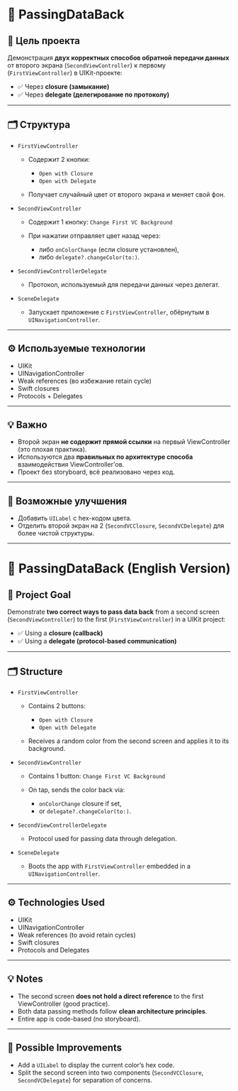 # 📱 PassingDataBack

## 🧠 Цель проекта

Демонстрация **двух корректных способов обратной передачи данных** от второго экрана (`SecondViewController`) к первому (`FirstViewController`) в UIKit-проекте:

* ✅ Через **closure (замыкание)**
* ✅ Через **delegate (делегирование по протоколу)**

---

## 🗂 Структура

* `FirstViewController`

  * Содержит 2 кнопки:

    * `Open with Closure`
    * `Open with Delegate`
  * Получает случайный цвет от второго экрана и меняет свой фон.

* `SecondViewController`

  * Содержит 1 кнопку: `Change First VC Background`
  * При нажатии отправляет цвет назад через:

    * либо `onColorChange` (если closure установлен),
    * либо `delegate?.changeColor(to:)`.

* `SecondViewControllerDelegate`

  * Протокол, используемый для передачи данных через делегат.

* `SceneDelegate`

  * Запускает приложение с `FirstViewController`, обёрнутым в `UINavigationController`.

---

## ⚙️ Используемые технологии

* UIKit
* UINavigationController
* Weak references (во избежание retain cycle)
* Swift closures
* Protocols + Delegates

---

## 💡 Важно

* Второй экран **не содержит прямой ссылки** на первый ViewController (это плохая практика).
* Используются два **правильных по архитектуре способа** взаимодействия ViewController'ов.
* Проект без storyboard, всё реализовано через код.

---

## 🚀 Возможные улучшения

* Добавить `UILabel` с hex-кодом цвета.
* Отделить второй экран на 2 (`SecondVCClosure`, `SecondVCDelegate`) для более чистой структуры.

---

# 📱 PassingDataBack (English Version)

## 🧠 Project Goal

Demonstrate **two correct ways to pass data back** from a second screen (`SecondViewController`) to the first (`FirstViewController`) in a UIKit project:

* ✅ Using a **closure (callback)**
* ✅ Using a **delegate (protocol-based communication)**

---

## 🗂 Structure

* `FirstViewController`

  * Contains 2 buttons:

    * `Open with Closure`
    * `Open with Delegate`
  * Receives a random color from the second screen and applies it to its background.

* `SecondViewController`

  * Contains 1 button: `Change First VC Background`
  * On tap, sends the color back via:

    * `onColorChange` closure if set,
    * or `delegate?.changeColor(to:)`.

* `SecondViewControllerDelegate`

  * Protocol used for passing data through delegation.

* `SceneDelegate`

  * Boots the app with `FirstViewController` embedded in a `UINavigationController`.

---

## ⚙️ Technologies Used

* UIKit
* UINavigationController
* Weak references (to avoid retain cycles)
* Swift closures
* Protocols and Delegates

---

## 💡 Notes

* The second screen **does not hold a direct reference** to the first ViewController (good practice).
* Both data passing methods follow **clean architecture principles**.
* Entire app is code-based (no storyboard).

---

## 🚀 Possible Improvements

* Add a `UILabel` to display the current color’s hex code.
* Split the second screen into two components (`SecondVCClosure`, `SecondVCDelegate`) for separation of concerns.
